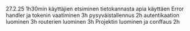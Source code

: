 27.2.25 1h30min käyttäjien etsiminen tietokannasta apia käyttäen
Error handler ja tokenin vaatiminen 3h
pysyväistallennus 2h 
autentikaation luominen 3h
routerien luominen 3h
Projektin luominen ja conffaus 2h
